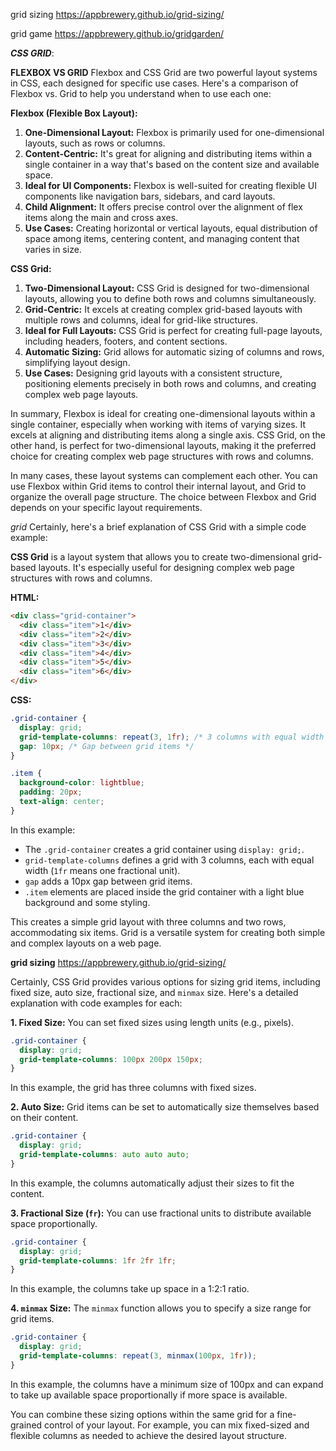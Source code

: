 
grid sizing 
https://appbrewery.github.io/grid-sizing/



grid game 
https://appbrewery.github.io/gridgarden/



***CSS GRID***:

**FLEXBOX VS GRID**
Flexbox and CSS Grid are two powerful layout systems in CSS, each designed for specific use cases. Here's a comparison of Flexbox vs. Grid to help you understand when to use each one:

**Flexbox (Flexible Box Layout):**

1. **One-Dimensional Layout:** Flexbox is primarily used for one-dimensional layouts, such as rows or columns.
2. **Content-Centric:** It's great for aligning and distributing items within a single container in a way that's based on the content size and available space.
3. **Ideal for UI Components:** Flexbox is well-suited for creating flexible UI components like navigation bars, sidebars, and card layouts.
4. **Child Alignment:** It offers precise control over the alignment of flex items along the main and cross axes.
5. **Use Cases:** Creating horizontal or vertical layouts, equal distribution of space among items, centering content, and managing content that varies in size.

**CSS Grid:**

1. **Two-Dimensional Layout:** CSS Grid is designed for two-dimensional layouts, allowing you to define both rows and columns simultaneously.
2. **Grid-Centric:** It excels at creating complex grid-based layouts with multiple rows and columns, ideal for grid-like structures.
3. **Ideal for Full Layouts:** CSS Grid is perfect for creating full-page layouts, including headers, footers, and content sections.
4. **Automatic Sizing:** Grid allows for automatic sizing of columns and rows, simplifying layout design.
5. **Use Cases:** Designing grid layouts with a consistent structure, positioning elements precisely in both rows and columns, and creating complex web page layouts.

In summary, Flexbox is ideal for creating one-dimensional layouts within a single container, especially when working with items of varying sizes. It excels at aligning and distributing items along a single axis. CSS Grid, on the other hand, is perfect for two-dimensional layouts, making it the preferred choice for creating complex web page structures with rows and columns.

In many cases, these layout systems can complement each other. You can use Flexbox within Grid items to control their internal layout, and Grid to organize the overall page structure. The choice between Flexbox and Grid depends on your specific layout requirements.




*grid*
Certainly, here's a brief explanation of CSS Grid with a simple code example:

**CSS Grid** is a layout system that allows you to create two-dimensional grid-based layouts. It's especially useful for designing complex web page structures with rows and columns. 

**HTML:**
```html
<div class="grid-container">
  <div class="item">1</div>
  <div class="item">2</div>
  <div class="item">3</div>
  <div class="item">4</div>
  <div class="item">5</div>
  <div class="item">6</div>
</div>
```

**CSS:**
```css
.grid-container {
  display: grid;
  grid-template-columns: repeat(3, 1fr); /* 3 columns with equal width */
  gap: 10px; /* Gap between grid items */
}

.item {
  background-color: lightblue;
  padding: 20px;
  text-align: center;
}
```

In this example:

- The `.grid-container` creates a grid container using `display: grid;`.
- `grid-template-columns` defines a grid with 3 columns, each with equal width (`1fr` means one fractional unit).
- `gap` adds a 10px gap between grid items.
- `.item` elements are placed inside the grid container with a light blue background and some styling.

This creates a simple grid layout with three columns and two rows, accommodating six items. Grid is a versatile system for creating both simple and complex layouts on a web page.





**grid sizing**
https://appbrewery.github.io/grid-sizing/

Certainly, CSS Grid provides various options for sizing grid items, including fixed size, auto size, fractional size, and `minmax` size. Here's a detailed explanation with code examples for each:

**1. Fixed Size:** You can set fixed sizes using length units (e.g., pixels).

```css
.grid-container {
  display: grid;
  grid-template-columns: 100px 200px 150px;
}
```

In this example, the grid has three columns with fixed sizes.

**2. Auto Size:** Grid items can be set to automatically size themselves based on their content.

```css
.grid-container {
  display: grid;
  grid-template-columns: auto auto auto;
}
```

In this example, the columns automatically adjust their sizes to fit the content.

**3. Fractional Size (`fr`):** You can use fractional units to distribute available space proportionally.

```css
.grid-container {
  display: grid;
  grid-template-columns: 1fr 2fr 1fr;
}
```

In this example, the columns take up space in a 1:2:1 ratio.

**4. `minmax` Size:** The `minmax` function allows you to specify a size range for grid items.

```css
.grid-container {
  display: grid;
  grid-template-columns: repeat(3, minmax(100px, 1fr));
}
```

In this example, the columns have a minimum size of 100px and can expand to take up available space proportionally if more space is available.

You can combine these sizing options within the same grid for a fine-grained control of your layout. For example, you can mix fixed-sized and flexible columns as needed to achieve the desired layout structure.






